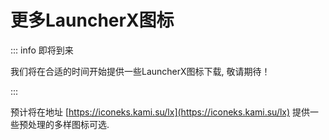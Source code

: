 # 更多LauncherX图标

::: info 即将到来

我们将在合适的时间开始提供一些LauncherX图标下载, 敬请期待！

:::

预计将在地址 [https://iconeks.kami.su/lx](https://iconeks.kami.su/lx) 提供一些预处理的多样图标可选. 
